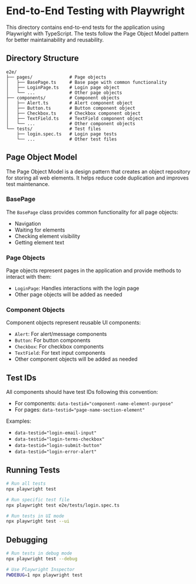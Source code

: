 # End-to-End Testing with Playwright

This directory contains end-to-end tests for the application using Playwright with TypeScript. The tests follow the Page Object Model pattern for better maintainability and reusability.

## Directory Structure

```
e2e/
├── pages/              # Page objects
│   ├── BasePage.ts     # Base page with common functionality
│   ├── LoginPage.ts    # Login page object
│   └── ...             # Other page objects
├── components/         # Component objects
│   ├── Alert.ts        # Alert component object
│   ├── Button.ts       # Button component object
│   ├── Checkbox.ts     # Checkbox component object
│   ├── TextField.ts    # TextField component object
│   └── ...             # Other component objects
└── tests/              # Test files
    ├── login.spec.ts   # Login page tests
    └── ...             # Other test files
```

## Page Object Model

The Page Object Model is a design pattern that creates an object repository for storing all web elements. It helps reduce code duplication and improves test maintenance.

### BasePage

The `BasePage` class provides common functionality for all page objects:

- Navigation
- Waiting for elements
- Checking element visibility
- Getting element text

### Page Objects

Page objects represent pages in the application and provide methods to interact with them:

- `LoginPage`: Handles interactions with the login page
- Other page objects will be added as needed

### Component Objects

Component objects represent reusable UI components:

- `Alert`: For alert/message components
- `Button`: For button components
- `Checkbox`: For checkbox components
- `TextField`: For text input components
- Other component objects will be added as needed

## Test IDs

All components should have test IDs following this convention:

- For components: `data-testid="component-name-element-purpose"`
- For pages: `data-testid="page-name-section-element"`

Examples:
- `data-testid="login-email-input"`
- `data-testid="login-terms-checkbox"`
- `data-testid="login-submit-button"`
- `data-testid="login-error-alert"`

## Running Tests

```bash
# Run all tests
npx playwright test

# Run specific test file
npx playwright test e2e/tests/login.spec.ts

# Run tests in UI mode
npx playwright test --ui
```

## Debugging

```bash
# Run tests in debug mode
npx playwright test --debug

# Use Playwright Inspector
PWDEBUG=1 npx playwright test
```
